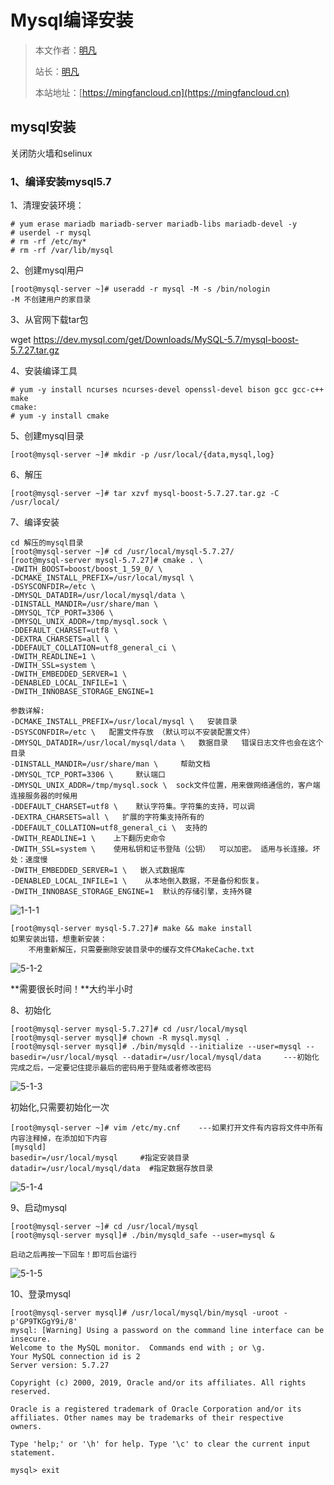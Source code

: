 # Mysql编译安装

> 本文作者：[明凡]()
>
> 站长：[明凡]()
>
> 本站地址：[https://mingfancloud.cn](https://mingfancloud.cn)

## mysql安装

关闭防火墙和selinux

### 1、编译安装mysql5.7

1、清理安装环境：

```shell
# yum erase mariadb mariadb-server mariadb-libs mariadb-devel -y
# userdel -r mysql
# rm -rf /etc/my*
# rm -rf /var/lib/mysql
```

2、创建mysql用户

```shell
[root@mysql-server ~]# useradd -r mysql -M -s /bin/nologin
-M 不创建用户的家目录
```

3、从官网下载tar包

wget https://dev.mysql.com/get/Downloads/MySQL-5.7/mysql-boost-5.7.27.tar.gz

4、安装编译工具

```shell
# yum -y install ncurses ncurses-devel openssl-devel bison gcc gcc-c++ make
cmake:
# yum -y install cmake
```

5、创建mysql目录

```shell
[root@mysql-server ~]# mkdir -p /usr/local/{data,mysql,log}
```

6、解压

```shell
[root@mysql-server ~]# tar xzvf mysql-boost-5.7.27.tar.gz -C /usr/local/
```

7、编译安装

```shell
cd 解压的mysql目录
[root@mysql-server ~]# cd /usr/local/mysql-5.7.27/
[root@mysql-server mysql-5.7.27]# cmake . \
-DWITH_BOOST=boost/boost_1_59_0/ \
-DCMAKE_INSTALL_PREFIX=/usr/local/mysql \
-DSYSCONFDIR=/etc \
-DMYSQL_DATADIR=/usr/local/mysql/data \
-DINSTALL_MANDIR=/usr/share/man \
-DMYSQL_TCP_PORT=3306 \
-DMYSQL_UNIX_ADDR=/tmp/mysql.sock \
-DDEFAULT_CHARSET=utf8 \
-DEXTRA_CHARSETS=all \
-DDEFAULT_COLLATION=utf8_general_ci \
-DWITH_READLINE=1 \
-DWITH_SSL=system \
-DWITH_EMBEDDED_SERVER=1 \
-DENABLED_LOCAL_INFILE=1 \
-DWITH_INNOBASE_STORAGE_ENGINE=1

参数详解:
-DCMAKE_INSTALL_PREFIX=/usr/local/mysql \   安装目录
-DSYSCONFDIR=/etc \   配置文件存放 （默认可以不安装配置文件）
-DMYSQL_DATADIR=/usr/local/mysql/data \   数据目录   错误日志文件也会在这个目录
-DINSTALL_MANDIR=/usr/share/man \     帮助文档 
-DMYSQL_TCP_PORT=3306 \     默认端口
-DMYSQL_UNIX_ADDR=/tmp/mysql.sock \  sock文件位置，用来做网络通信的，客户端连接服务器的时候用
-DDEFAULT_CHARSET=utf8 \    默认字符集。字符集的支持，可以调
-DEXTRA_CHARSETS=all \   扩展的字符集支持所有的
-DDEFAULT_COLLATION=utf8_general_ci \  支持的
-DWITH_READLINE=1 \    上下翻历史命令
-DWITH_SSL=system \    使用私钥和证书登陆（公钥）  可以加密。 适用与长连接。坏处：速度慢
-DWITH_EMBEDDED_SERVER=1 \   嵌入式数据库
-DENABLED_LOCAL_INFILE=1 \    从本地倒入数据，不是备份和恢复。
-DWITH_INNOBASE_STORAGE_ENGINE=1  默认的存储引擎，支持外键
```

![1-1-1](http://img.mingfancloud.cn/University-studies/xu-ni-hua/Linux-learning/5-1-mysql-install/5-1-1.png)

```shell
[root@mysql-server mysql-5.7.27]# make && make install
如果安装出错，想重新安装：
    不用重新解压，只需要删除安装目录中的缓存文件CMakeCache.txt
```

![5-1-2](http://img.mingfancloud.cn/University-studies/xu-ni-hua/Linux-learning/5-1-mysql-install/5-1-2.png)

**需要很长时间！**大约半小时

8、初始化

```shell
[root@mysql-server mysql-5.7.27]# cd /usr/local/mysql
[root@mysql-server mysql]# chown -R mysql.mysql .
[root@mysql-server mysql]# ./bin/mysqld --initialize --user=mysql --basedir=/usr/local/mysql --datadir=/usr/local/mysql/data     ---初始化完成之后，一定要记住提示最后的密码用于登陆或者修改密码
```

![5-1-3](http://img.mingfancloud.cn/University-studies/xu-ni-hua/Linux-learning/5-1-mysql-install/5-1-3.png)

 初始化,只需要初始化一次

```shell
[root@mysql-server ~]# vim /etc/my.cnf    ---如果打开文件有内容将文件中所有内容注释掉，在添加如下内容
[mysqld]
basedir=/usr/local/mysql     #指定安装目录
datadir=/usr/local/mysql/data  #指定数据存放目录
```

![5-1-4](http://img.mingfancloud.cn/University-studies/xu-ni-hua/Linux-learning/5-1-mysql-install/5-1-4.png)

9、启动mysql

```shell
[root@mysql-server ~]# cd /usr/local/mysql
[root@mysql-server mysql]# ./bin/mysqld_safe --user=mysql &

启动之后再按一下回车！即可后台运行
```

![5-1-5](http://img.mingfancloud.cn/University-studies/xu-ni-hua/Linux-learning/5-1-mysql-install/5-1-5.png)

10、登录mysql

```shell
[root@mysql-server mysql]# /usr/local/mysql/bin/mysql -uroot -p'GP9TKGgY9i/8'
mysql: [Warning] Using a password on the command line interface can be insecure.
Welcome to the MySQL monitor.  Commands end with ; or \g.
Your MySQL connection id is 2
Server version: 5.7.27

Copyright (c) 2000, 2019, Oracle and/or its affiliates. All rights reserved.

Oracle is a registered trademark of Oracle Corporation and/or its
affiliates. Other names may be trademarks of their respective
owners.

Type 'help;' or '\h' for help. Type '\c' to clear the current input statement.

mysql> exit
```
